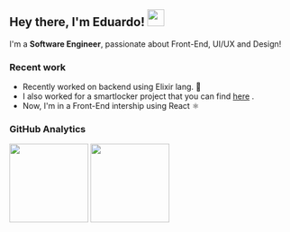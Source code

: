 ## Hey there, I'm Eduardo! <img src= "https://user-images.githubusercontent.com/26300784/170683899-22b62921-40db-4631-822b-8de922e6ae16.gif" width ="30" >



I'm a **Software Engineer**, passionate about Front-End, UI/UX and Design!

### Recent work
- Recently worked on backend using Elixir lang. 🧪
- I also worked for a smartlocker project that you can find [here](https://gitlab.com/oz_wonderland/py-locker) .
- Now, I'm in a Front-End intership using React ⚛


### GitHub Analytics

<p align="left">
  <img height="140em"  src= "https://github-readme-stats.vercel.app/api?username=Edix96&show_icons=true&theme=tokyonight">
  <img height="140em"  src= "https://github-readme-stats.vercel.app/api/top-langs/?username=Edix96&show_icons=true&theme=tokyonight&layout=compact">
</p>

<!---
Edix96/Edix96 is a ✨ special ✨ repository because its `README.md` (this file) appears on your GitHub profile.
You can click the Preview link to take a look at your changes.
--->
